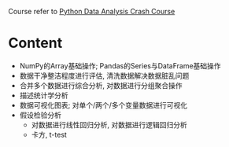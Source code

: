 Course refer to [Python Data Analysis Crash Course](https://www.udemy.com/course/python-data-analysis-atoz/?couponCode=ACCAGE0923)

# Content
- NumPy的Array基础操作; Pandas的Series与DataFrame基础操作  
- 数据干净整洁程度进行评估, 清洗数据解决数据脏乱问题  
- 合并多个数据进行综合分析, 对数据进行分组聚合操作  
- 描述统计学分析  
- 数据可视化图表; 对单个/两个/多个变量数据进行可视化  
- 假设检验分析  
  - 对数据进行线性回归分析, 对数据进行逻辑回归分析
  - 卡方, t-test 

